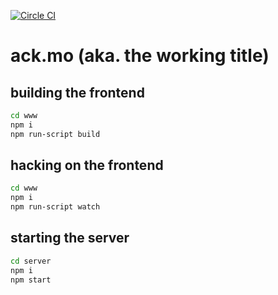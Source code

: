 [![Circle CI](https://circleci.com/gh/pathikrit/-dev-null/tree/master.svg?style=svg)](https://circleci.com/gh/pathikrit/-dev-null/tree/master)

# ack.mo (aka. the working title)

## building the frontend

```sh
cd www
npm i
npm run-script build
```

## hacking on the frontend

```sh
cd www
npm i
npm run-script watch
```

## starting the server

```sh
cd server
npm i
npm start
```
